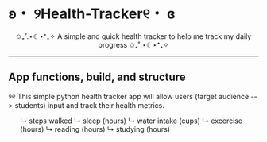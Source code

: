 # ʚ・ ୨Health-Tracker୧・ ɞ
<p align="center">✩₊˚.⋆☾⋆⁺₊✧ A simple and quick health tracker to help me track my daily progress ✩₊˚.⋆☾⋆⁺₊✧</p>

<hr>

## App functions, build, and structure 
<p>
୨୧ This simple python health tracker app will allow users (target audience --> students) input and track their health metrics. 
    <ul>
        ↳ steps walked 
        ↳ sleep (hours)
        ↳ water intake (cups)
        ↳ excercise (hours)
        ↳ reading (hours) 
        ↳ studying (hours)
    </ul>
</p>